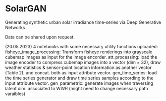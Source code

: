 # SolarGAN
 Generating synthetic urban solar irradiance time-series via Deep Generative Networks

Data can be shared upon request.

(20.05.2023) 4 notebooks with some necessary utility functions uploaded:
fisheye_image_processing: Transform fisheye renderings into grayscale cubemap images as input for the image encorder.
att_processing: load the image encoder to compress cubemap images into a vector (dim = 32), draw weather statistics & sensor-point location information as another vector (Table 2), and concat. both as input attribute vector.
gen_time_series: load the time series generator and draw time series samples according to the input attribute vector.
gen_parametric: generate images when traversing latent dim. associated to WWR (might need to change necessary path varaibles)  
